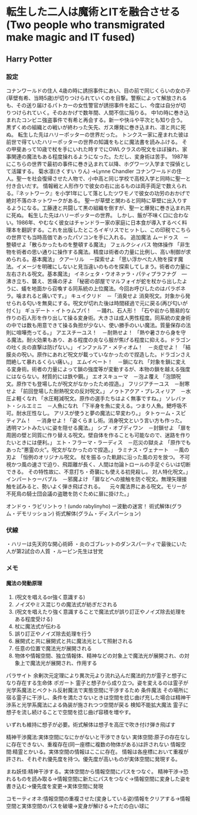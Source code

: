 # 転生した二人は魔術とITを融合させる(Two people who transmigrated make magic and IT fused)
## Harry Potter

### 設定

コナンワールドの住人
4歳の時に誘拐事件にあい、目の前で同じくらいの女の子(草壁有希、当時5歳)が切りつけられていくのを目撃。警察によって解放されるも、その送り届けるパトカーの女性警官が誘拐事件を起こし、今度は自分が切りつけられていく。そのおかげで数年間、人間不信に陥りる。
中1の時に巻き込まれたコンビニ強盗事件で有希と再会する。新一や快斗や平次とも知り合う。
黒ずくめの組織との戦いが終わった矢先、ガス爆発に巻き込まれ、凛と共に死ぬ。
転生した先はハリーポッターの世界だった。
トンクス一家に産まれた彼は前世で得ていたハリーポッターの世界の知識をもとに魔法書を読みふける。
その甲斐あって10歳で杖を手にいれた時すでにOWLクラスの呪文をほぼ操れ、家事関連の魔法もある程度操れるようになった。ただし、変身術は苦手。
1987年にこちらの世界で最初の事件に巻き込まれて以降、ホグワーツ入学まで探偵として活躍する。
菊水凛(きくすい りん) ->Lynne Chandler 
コナンワールドの住人。聖一を社会復帰させた人物で、小中高と同じ学校で高校入学と同時に聖一と付き合いだす。
情報戦と人形作りで彼女の右に出るものは両手両足で数えられる。『ネットワーク』を小学1年にして落としたツワモノで彼女の功労のおかげで絶対不落のネットワークがある。
聖一が草壁と関わると同時に草壁に出入りするようになる。工藤達と共闘して黒の組織を倒すが、聖一と爆発に巻き込まれ共に死ぬ。
転生した先はハリーポッターの世界。
しかし、飯が不味く口に合わない。1986年、やむなく彼女はチャンドラー家の家庭に日本食が導入するべく料理本を翻訳する。これを出版したところイギリスでヒットし、この印税でこちらの世界でも当時高価であったパソコンを手に入れる。
追加魔法
ムードゥス　－整頓せよ「散らかったものを整頓する魔法」
フェルクシィバス 物体操作 「非生物を術者の思い通りに操作する魔法。精度は術者の力量に比例し、高い制御が求められる。基本魔法」
クアーリル　－探索せよ 「思い浮かべた人物を探す魔法。イメージを明確にしないと見当違いのものを探索してしまう。術者の力量に左右される呪文。基本魔法」
イネシェタ・ウオネァラ・パティプラフナグ　―沸き立ち、襲え、苦痛の牙よ 「秘密の部屋でマルフォイが蛇を杖から出したように、蟻を地面から召喚する同系統の上位魔法。今回お呼びしたのはパラポネラ。噛まれると痛いです。」
キュイクリド　－「消臭せよ 消臭呪文。対象から発せられる匂いを無臭にする。呪文が切れた後は時間経過で元に戻る(再び匂いが付く)」
ギュデート・イトゥムプパ！　－踊れ、石人形！ 「石や岩から簡易的な作りの石人形を作り出して操る変身術。大きさは成人男性程度。同系統の変身術の中では数も用意できて操る負担が少ない、使い勝手のいい魔法。質量保存の法則に喧嘩売ってる。」
アエスチーユス！　－耐熱せよ！ 「熱や暑さから身を守る魔法。耐火効果もあり、ある程度の炎なら服が焦げる程度に抑える。ドラゴンの吐く炎の直撃は防げない。」
インファルア・メティオム！　－炎症せよ！ 「結膜炎の呪い。原作にあれど呪文が載っていなかったので捏造した。ドラゴンさえ悶絶して暴れるくらい痛い。」
エムイベート！　－鎖になれ 「対象を鎖に変える変身術。術者の力量によって鎖の強度等が変動するが、本物の鎖を越える強度にはならない。材質的には鉄や鋼。」
エオスキューマ　－泡よ覆え 「泡頭呪文。原作でも登場したが呪文がなかったため捏造。」
フリジアチーユス　－耐寒せよ 「前回登場した耐熱呪文の反対呪文。」
ノゥトアクア・プレスィリア　－水圧よ軽くなれ 「水圧軽減呪文。原作の選手たちはよく無事ですね。」
ソレバァト・シルエミニ　－人魚になれ 「下半身を魚に変える。つまり人魚。鰓呼吸不可。耐水圧性なし。
アリスが使うと夢の魔法に早変わり。」
タトゥーム・スピティアム！　－消身せよ！「姿くらまし術。消身呪文という言い方も作った。
透明マントみたいに姿を隠せる魔法。」
シブ・オブディワン　－封鎖せよ 「扉を周囲の壁と同質に作り替える呪文。壁自体を作ることも可能なので、迷路を作りたいときには便利。」
エト・フラーマ・ラーディス　－厄災の獄炎よ 「原作でもあった”悪霊の火”。呪文がなかったので捏造。」
ラミナス・ヴェナート　－風の刃よ 「恒例のオリジナル呪文。
杖を振るった軌跡に沿った風の刃を放つ。
不可視かつ風の速さで迫り、飛距離が長く、人間は勿論トロールの手足ぐらいは切断できる。
その特性故に、不意打ち・奇襲にも使える初見殺し。
対人特化呪文。」
インパートゥーバブル　－邪魔よけ 「扉などへの接触を防ぐ呪文。無理矢理接触を試みると、勢いよく弾き飛ばされる。
　元々魔法界にある呪文。モリーが不死鳥の騎士団会議の盗聴を防ぐために扉に掛けた。」

オンドゥ・ラビリントゥ！(undo rabylinyho) ー波動の迷宮！
術式解体(グラム・デモリッション)
術式解体(グラム・ディスパーション)

### 伏線
・ハリーは先天的な開心術師
・炎のゴブレットのダンスパーティで最後にいた人が第2試合の人質
・ルーピン先生は甘党

### メモ
#### 魔法の発動原理

1. (呪文を唱えるor強く意識する)
2. ノイズやミス混じりの魔法式が紡ぎだされる
3. (呪文を唱えたり強く意識することで魔法式が誤り訂正やノイズ除去処理をある程度受ける)
4. 杖に魔法式が伝わる
5. 誤り訂正やノイズ除去処理を行う
6. 展開式と共に展開式と共に魔法光として照射される
7. 任意の位置で魔法光が展開される
8. 物体や情報空間、独立情報体、精神などの対象上で魔法光が展開され、の対象上で魔法光が展開され、作用する


パラサイト
余剰次元定理により異次元より流れ込んだ魔法的力が霊子と想子になり存在する生命体
ポガート
霊子と想子から成り立つ。姿を変えるのは霊子が光学系魔法とベクトル反射魔法で実態空間に干渉するため
条件魔法
その場所に宿る霊子に干渉し、条件を満たさないときは空間を捻じ曲げ充した場合は精神干渉系と光学系魔法による偽装が施されつつ空間が戻る
検知不能拡大魔法
霊子に想子を流し続けることで空間を捻じ曲げ容積を増やす。

いずれも維持に想子が必要。術式解体は想子を高圧で吹き付け弾き飛ばす

精神干渉魔法:実体空間になにかがないと干渉できない
実体空間:原子の存在なしに存在できない、重複存在(同一座標に複数の物体がある)は許されない
情報空間:精霊とかいる。実体空間の情報はここに存在。
情報は各座標において重複が許され、それぞれ優先度を持つ。優先度が高いものが実体空間に発現する。

まね妖怪:精神干渉する。実体空間から情報空間にパスをつなぐ。
精神干渉→恐れるものを読み取る→情報空間に新たにパスをつなぐ→情報空間に変身した姿を書き込む→優先度を変更→実体空間に発現

コモーティオネ:情報空間の重複させた(変身している姿)情報をクリアする→情報空間と実体空間のパスを破壊→変身が解ける→ただの白い球に
